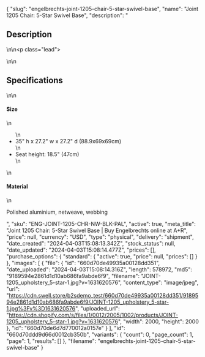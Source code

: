 {
  "slug": "engelbrechts-joint-1205-chair-5-star-swivel-base",
  "name": "Joint 1205 Chair: 5-Star Swivel Base",
  "description": "<h2>Description</h2>\n<!-- split -->\n<p class=\"lead\"> </p>\n<!-- split -->\n<h2>Specifications</h2>\n<!-- split -->\n<h4>Size</h4>\n<ul>\n<li>35\" h x 27.2\" w x 27.2\" d (88.9x69x69cm)</li>\n<li>Seat height: 18.5\" (47cm)</li>\n</ul>\n<h4>Material</h4>\n<p>Polished aluminium, netweave, webbing</p>",
  "sku": "ENG-JOINT-1205-CHR-NW-BLK-PAL",
  "active": true,
  "meta_title": "Joint 1205 Chair: 5-Star Swivel Base | Buy Engelbrechts online at A+R",
  "price": null,
  "currency": "USD",
  "type": "physical",
  "delivery": "shipment",
  "date_created": "2024-04-03T15:08:13.342Z",
  "stock_status": null,
  "date_updated": "2024-04-03T15:08:14.477Z",
  "prices": [],
  "purchase_options": {
    "standard": {
      "active": true,
      "price": null,
      "prices": []
    }
  },
  "images": [
    {
      "file": {
        "id": "660d70de49935a00128dd351",
        "date_uploaded": "2024-04-03T15:08:14.316Z",
        "length": 578972,
        "md5": "9189594e2861d1d10ab686fa9abde6f9",
        "filename": "JOINT-1205_upholstery_5-star-1.jpg?v=1631620576",
        "content_type": "image/jpeg",
        "url": "https://cdn.swell.store/b2sdemo_test/660d70de49935a00128dd351/9189594e2861d1d10ab686fa9abde6f9/JOINT-1205_upholstery_5-star-1.jpg%3Fv%3D1631620576",
        "uploaded_url": "https://cdn.shopify.com/s/files/1/0012/2005/1002/products/JOINT-1205_upholstery_5-star-1.jpg?v=1631620576",
        "width": 2000,
        "height": 2000
      },
      "id": "660d70de6d7d770012a0157e"
    }
  ],
  "id": "660d70ddd9d66d0012cb350b",
  "variants": {
    "count": 0,
    "page_count": 1,
    "page": 1,
    "results": []
  },
  "filename": "engelbrechts-joint-1205-chair-5-star-swivel-base"
}